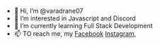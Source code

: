 - 👋 Hi, I’m @varadrane07
- 👀 I’m interested in Javascript and Discord
- 🌱 I’m currently learning Full Stack Development
- 📫 TO reach me, my [Facebook](https://www.facebook.com/varad.rane.125/) [Instagram](https://www.instagram.com/varad_rane_7/),

<!---
varadrane07/varadrane07 is a ✨ special ✨ repository because its `README.md` (this file) appears on your GitHub profile.
You can click the Preview link to take a look at your changes.
--->
